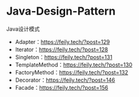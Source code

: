 # Java-Design-Pattern
Java设计模式
+ Adapter：https://feily.tech/?post=129
+ Iterator：https://feily.tech/?post=128
+ Singleton：https://feily.tech/?post=131
+ TemplateMethod：https://feily.tech/?post=130
+ FactoryMethod：https://feily.tech/?post=132
+ Decorator：https://feily.tech/?post=146
+ Facade：https://feily.tech/?post=156
